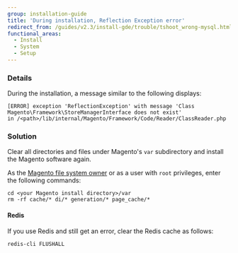 ```yaml
---
group: installation-guide
title: 'During installation, Reflection Exception error'
redirect_from: /guides/v2.3/install-gde/trouble/tshoot_wrong-mysql.html
functional_areas:
  - Install
  - System
  - Setup
---
```


### Details

During the installation, a  message similar to the following displays: 

```
[ERROR] exception 'ReflectionException' with message 'Class Magento\Framework\StoreManagerInterface does not exist' 
in /<path>/lib/internal/Magento/Framework/Code/Reader/ClassReader.php
```

### Solution

Clear all directories and files under Magento's `var` subdirectory and install the Magento software again.

As the [Magento file system owner]({{page.baseurl}}/install/getting-started/file-system-ownership-permissions.html) or as a user with `root` privileges, enter the following commands:

```
cd <your Magento install directory>/var
rm -rf cache/* di/* generation/* page_cache/*
```

#### Redis

If you use Redis and still get an error, clear the Redis cache as follows:

```bash
redis-cli FLUSHALL
```

